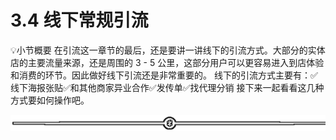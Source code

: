 # 3.4 线下常规引流

💡小节概要
在引流这一章节的最后，还是要讲一讲线下的引流方式。大部分的实体店的主要流量来源，还是周围的 3 - 5 公里，这部分用户可以更容易进入到店体验和消费的环节。因此做好线下引流还是非常重要的。
线下的引流方式主要有：✅线下海报张贴✅和其他商家异业合作✅发传单✅找代理分销
接下来一起看看这几种方式要如何操作吧。

![](img/70c086163efe63c67f3a76278afd7895.png)